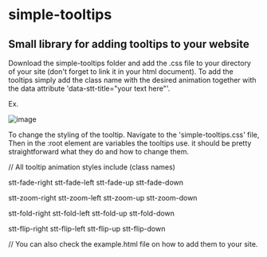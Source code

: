 # simple-tooltips

Small library for adding tooltips to your website
-------------------------------------------------

Download the simple-tooltips folder and add the .css file to your directory of your site (don't forget to link it in your html document).
To add the tooltips simply add the class name with the desired animation together with the data attribute 'data-stt-title="your text here"'.

Ex.

![image](https://user-images.githubusercontent.com/106349549/171008754-a8a8c860-2201-4bbe-936f-8360fb2c1dff.png)


To change the styling of the tooltip. Navigate to the 'simple-tooltips.css' file, Then in the :root element are variables the tooltips use. 
it should be pretty straightforward what they do and how to change them.

// All tooltip animation styles include (class names)

stt-fade-right
stt-fade-left
stt-fade-up
stt-fade-down

stt-zoom-right
stt-zoom-left
stt-zoom-up
stt-zoom-down

stt-fold-right
stt-fold-left
stt-fold-up
stt-fold-down

stt-flip-right
stt-flip-left
stt-flip-up
stt-flip-down

// You can also check the example.html file on how to add them to your site.


 


